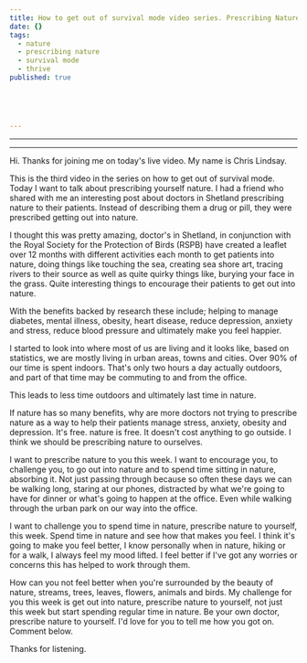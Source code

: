 ```yaml
---
title: How to get out of survival mode video series. Prescribing Nature.
date: {}
tags:
  - nature
  - prescribing nature
  - survival mode
  - thrive
published: true





---
```

---

---
Hi. Thanks for joining me on today's live video. My name is Chris Lindsay. 

This is the third video in the series on how to get out of survival mode. Today I want to talk about prescribing yourself nature. I had a friend who shared with me an interesting post about doctors in Shetland prescribing nature to their patients. Instead of describing them a drug or pill, they were prescribed getting out into nature.

I thought this was pretty amazing, doctor's in Shetland, in conjunction with the Royal Society for the Protection of Birds (RSPB) have created a leaflet over 12 months with different activities each month to get patients into nature, doing things like touching the sea, creating sea shore art, tracing rivers to their source as well as quite quirky things like, burying your face in the grass. Quite interesting things to encourage their patients to get out into nature.

With the benefits backed by research these include; helping to manage diabetes, mental illness, obesity, heart disease, reduce depression, anxiety and stress, reduce blood pressure and ultimately make you feel happier. 

I started to look into where most of us are living and it looks like, based on statistics, we are mostly living in urban areas, towns and cities. Over 90% of our time is spent indoors. That's only two hours a day actually outdoors, and part of that time may be commuting to and from the office.

This leads to less time outdoors and ultimately last time in nature. 

If nature has so many benefits, why are more  doctors not trying to prescribe nature as a way to help their patients manage stress, anxiety, obesity and depression. It's free. nature is free. It doesn't cost anything to go outside.
I think we should be prescribing nature to ourselves. 

I want to prescribe nature to you this week. I want to encourage you, to challenge you, to go out into nature and to spend time sitting in nature, absorbing it. Not just passing through because so often these days we can be walking long, staring at our phones, distracted by what we're going to have for dinner or what's going to happen at the office. Even while walking through the urban park on our way into the office.

I want to challenge you to spend time in nature, prescribe nature to yourself, this week. Spend time in nature and see how that makes you feel. I think it's going to make you feel better, I know personally when in nature, hiking or for a walk, I always feel my mood lifted. I feel better if I've got any worries or concerns this has helped to work through them.

How can you not feel better when you're surrounded by the beauty of nature, streams, trees, leaves, flowers, animals and birds. My challenge for you this week is get out into nature, prescribe nature to yourself, not just this week but start spending regular time in nature. Be your own doctor, prescribe nature to yourself. I'd love for you to tell me how you got on. Comment below. 

Thanks for listening.
